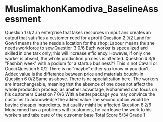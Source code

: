 # MuslimakhonKamodiva_BaselineAssessment
Question 1 0/2
an enterprise that takes resources in input and creates an output that satisfies a customer need for a profit
Question 2 0/2
Land for Gowri means the she needs a location for the shop; Labour means the she needs workforce to sew
Question 3 0/6
Each worker is specialized and skilled in one task only; this will increase efficiency. However, if only one worker is absent, the whole production process is affected.
Question 4 3/6
"Fashion week" with a podium for a startup business?? This is not Cavalli or Gucci
Question 5 0/2
There is no "maybe" either you know or you don't. Added value is the difference between price and materials bought-in
Question 6 0/2
Same as above.
There is no specialization here. The workers are interchangeable, meaning that the absence of one does not affect the whole production process; as another advantage, Mohammed can focus on his customers
Question 7 0/6
With a better package you may convince the customer to acknowledge the added value The second option would be buying cheaper ingredients, but quality might be affected
Question 8 2/6
Mohammed has a problems with customers, he can leave the work to his workers and take care of the customer base
Total Score 5/34 Grade 1

